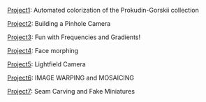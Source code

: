 [Project1](https://inst.eecs.berkeley.edu/~cs194-26/fa18/upload/files/proj1/cs194-26-aen/):
Automated colorization of the Prokudin-Gorskii collection

[Project2](https://inst.eecs.berkeley.edu/~cs194-26/fa18/upload/files/proj2/cs194-26-aen/):
Building a Pinhole Camera

[Project3](https://inst.eecs.berkeley.edu/~cs194-26/fa18/upload/files/proj3/cs194-26-aen/):
Fun with Frequencies and Gradients!

[Project4](https://hw0157.axshare.com/home.html):
Face morphing

[Project5](https://uj4szq.axshare.com/home.html):
Lightfield Camera

[Project6](https://inst.eecs.berkeley.edu/~cs194-26/fa18/upload/files/proj6B/cs194-26-aen/):
IMAGE WARPING and MOSAICING

[Project7](https://inst.eecs.berkeley.edu/~cs194-26/fa18/upload/files/projFinalAssigned/cs194-26-aen/):
Seam Carving and Fake Miniatures
